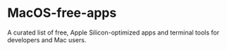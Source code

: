 # MacOS-free-apps
A curated list of free, Apple Silicon-optimized  apps and terminal tools for developers and Mac users.
